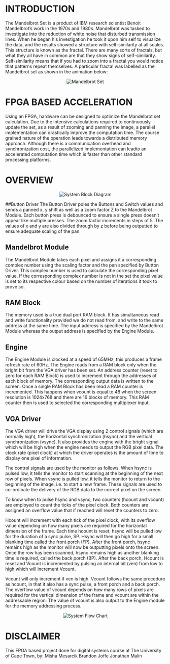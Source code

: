 # INTRODUCTION
The Mandelbrot Set is a product of IBM research scientist Benoit Mandelbrot’s work in the 1970s and 1980s. Mandelbrot was tasked to investigate into the reduction of white noise that
disturbed transmission lines. When he began his investigation he took it upon him self to visualize the data, and the results
showed a structure with self-similarity at all scales. This structure is known as the fractal. There are many sorts of fractals, but what they all have in common are that they show
signs of self-similarity. Self-similarity means that if you had to zoom into a fractal you would notice that patterns repeat
themselves. A particular fractal was labelled as the Mandelbrot set as shown in the animation below:

<p align="center">
  <img src="https://github.com/mesarcik/MANDELBROT/blob/master/Mandelbrot_color_zoom.gif?raw=true" title="Mandelbrot Set">
</p>




# FPGA BASED ACCELERATION
Using an FPGA, hardware can be designed to optimize the Mandelbrot set calculation. Due to the intensive calculations
required to continuously update the set, as a result of zooming and panning the image, a parallel implementation can drastically improve the computation time. The course grained
nature of the operation leads towards a distributed memory approach. Although there is a communication overhead and synchronization cost, the parallelized implementation can leadto an accelerated computation time which is faster than other
standard processing platforms.

# OVERVIEW

<p align="center">
  <img src="https://raw.githubusercontent.com/mesarcik/MANDELBROT/master/BlockDiagram.png" title="System Block Diagram">
</p>


##Button Driver 
The Button Driver poles the Buttons and Switch values and sends a panned x, y shift as well as a zoom factor Z to the Mandelbrot Module. Each button
press is debounced to ensure a single press doesn’t appear like multiple presses. The zoom factor increments in steps
of 5. The values of x and y are also divided through by z before being outputted to ensure adequate scaling of the pan.

## Mandelbrot Module
The Mandelbrot Module takes each pixel and assigns it a corresponding complex number using the scaling factor and the pan specified by Button
Driver. This complex number is used to calculate the corresponding pixel value. If the corresponding complex
number is not in the set the pixel value is set to its respective colour based on the number of iterations it took to prove so.

## RAM Block
The memory used is a true dual port RAM block. It has simultaneous read and write functionality provided we do not read from, and write to the same address
at the same time. The input address is specified by the Mandelbrot Module whereas the output address is specified
by the Engine Module.


## Engine
The Engine Module is clocked at a speed of 65MHz, this produces a frame refresh rate of 60Hz. The Engine reads from a RAM block only when the bright bit
from the VGA driver has been set. An address counter (reset to zero for each RAM Block) is used to increment through the
addresses of each block of memory. The corresponding output data is written to the screen. Once a single RAM Block has
been read a RAM counter is incremented. This happens when vcount is equal to 48 when the screen resolution is 1024x768
and there are 16 blocks of memory. This RAM counter then is used to selected the corresponding multiplexer input.

## VGA Driver
The VGA driver will drive the VGA display using 2 control signals (which are normally high), the horizontal synchronization (hsync) and the vertical
synchronization (vsync). It also provides the engine with the bright signal which will be high when the engine needs to
output the RGB pixel data. The clock rate (pixel clock) at which the driver operates is the amount of time to display
one pixel of information.

The control signals are used by the monitor as follows. When hsync is pulsed low, it tells the monitor to start
scanning at the beginning of the next row of pixels. When vsync is pulled low, it tells the monitor to return to the
beginning of the image, i.e. to start a new frame. These signals are used to co-ordinate the delivery of the RGB data
to the correct pixel on the screen.

To know when to pulse hsync and vsync, two counters (hcount and vcount) are employed to count the ticks of the
pixel clock. Both counters are assigned an overflow value that if reached will reset the counters to zero.

Hcount will increment with each tick of the pixel clock, with its overflow value depending on how many pixels are
required for the horizontal dimension of the frame. Each time hcount is reset, hsync will be pulled low for the duration of a
sync pulse, SP. Hsync will then go high for a small blanking time called the front porch (FP). After the front porch, hsync
remains high as the monitor will now be outputting pixels onto the screen. Once the row has been scanned, hsync
remains high as another blanking time is required, called the back porch (BP). After the back porch, Hcount is reset and
Vcount is incremented by pulsing an internal bit (ven) from low to high which will increment Vcount.

Vcount will only increment if ven is high. Vcount follows the same procedure as hcount, in that it also has a sync pulse, a
front porch and a back porch. The overflow value of vcount depends on how many rows of pixels are required for the
vertical dimension of the frame and vcount are within the addressable region. The value of vcount is also output to the Engine module for the memory
addressing process.

<p align="center">
  <img src="https://raw.githubusercontent.com/mesarcik/MANDELBROT/master/FlowChart.png" title="System Flow Chart">
</p>


# DISCLAIMER
This FPGA based project done for digital systems course at The University of Cape Town, by:
Misha Mesarcik
Brandon Joffe
Jonathan Malin
